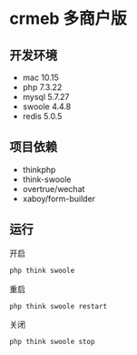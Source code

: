 # crmeb 多商户版

## 开发环境

- mac 10.15
- php 7.3.22
- mysql 5.7.27
- swoole 4.4.8
- redis 5.0.5

## 项目依赖

- thinkphp
- think-swoole
- overtrue/wechat
- xaboy/form-builder

## 运行

开启
```sh
php think swoole
```
重启
```sh
php think swoole restart
```
关闭
```sh
php think swoole stop
```
